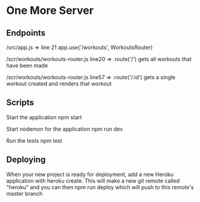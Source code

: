 # One More Server

## Endpoints

/src/app.js => line 21 app.use('/workouts', WorkoutsRouter)

/scr/workouts/workouts-router.js line20 => .route('/') gets all workouts that have been made

/scr/workouts/workouts-router.js line57 => .route('/:id') gets a single workout created and renders that workout



## Scripts

Start the application npm start

Start nodemon for the application npm run dev

Run the tests npm test

## Deploying

When your new project is ready for deployment, add a new Heroku application with heroku create. This will make a new git remote called "heroku" and you can then npm run deploy which will push to this remote's master branch
